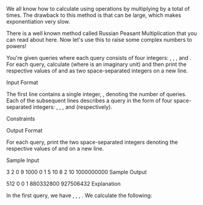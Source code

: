 We all know how to calculate  using  operations by multiplying  by  a total of  times. The drawback to this method is that  can be large, which makes exponentiation very slow.

There is a well known method called Russian Peasant Multiplication that you can read about here. Now let's use this to raise some complex numbers to powers!

You're given  queries where each query consists of four integers: , , , and . For each query, calculate  (where  is an imaginary unit) and then print the respective values of  and  as two space-separated integers on a new line.

Input Format

The first line contains a single integer, , denoting the number of queries.
Each of the  subsequent lines describes a query in the form of four space-separated integers: , , , and  (respectively).

Constraints

Output Format

For each query, print the two space-separated integers denoting the respective values of  and  on a new line.

Sample Input

3
2 0 9 1000
0 1 5 10
8 2 10 1000000000
Sample Output

512 0
0 1
880332800 927506432
Explanation

In the first query, we have , , , . We calculate the following:

